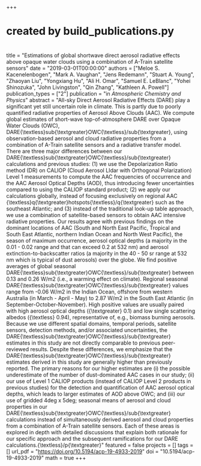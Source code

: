 +++
#
# created by build_publications.py
#
title = "Estimations of global shortwave direct aerosol radiative effects above opaque water clouds using a combination of A-Train satellite sensors"
date = "2019-03-01T00:00:00"
authors = ["Meloe S. Kacenelenbogen", "Mark A. Vaughan", "Jens Redemann", "Stuart A. Young", "Zhaoyan Liu", "Yongxiang Hu", "Ali H. Omar", "Samuel E. LeBlanc", "Yohei Shinozuka", "John Livingston", "Qin Zhang", "Kathleen A. Powell"]
publication_types = ["2"]
publication = "in *Atmospheric Chemistry and Physics*"
abstract = "All-sky Direct Aerosol Radiative Effects (DARE) play a significant yet still uncertain role in climate. This is partly due to poorly quantified radiative properties of Aerosol Above Clouds (AAC). We compute global estimates of short-wave top-of-atmosphere DARE over Opaque Water Clouds (OWC), DARE{\textless}sub{\textgreater}OWC{\textless}/sub{\textgreater}, using observation-based aerosol and cloud radiative properties from a combination of A-Train satellite sensors and a radiative transfer model. There are three major differences between our DARE{\textless}sub{\textgreater}OWC{\textless}/sub{\textgreater} calculations and previous studies: (1) we use the Depolarization Ratio method (DR) on CALIOP (Cloud Aerosol LIdar with Orthogonal Polarization) Level 1 measurements to compute the AAC frequencies of occurrence and the AAC Aerosol Optical Depths (AOD), thus introducing fewer uncertainties compared to using the CALIOP standard product; (2) we apply our calculations globally, instead of focusing exclusively on regional AAC {\textless}q{\textgreater}hotspots{\textless}/q{\textgreater} such as the southeast Atlantic; and (3) instead of the traditional look-up table approach, we use a combination of satellite-based sensors to obtain AAC intensive radiative properties. Our results agree with previous findings on the dominant locations of AAC (South and North East Pacific, Tropical and South East Atlantic, northern Indian Ocean and North West Pacific), the season of maximum occurrence, aerosol optical depths (a majority in the 0.01 - 0.02 range and that can exceed 0.2 at 532 nm) and aerosol extinction-to-backscatter ratios (a majority in the 40 - 50 sr range at 532 nm which is typical of dust aerosols) over the globe. We find positive averages of global seasonal DARE{\textless}sub{\textgreater}OWC{\textless}/sub{\textgreater} between 0.13 and 0.26 W/m2 (i.e., a warming effect on climate). Regional seasonal DARE{\textless}sub{\textgreater}OWC{\textless}/sub{\textgreater} values range from -0.06 W/m2 in the Indian Ocean, offshore from western Australia (in March - April - May) to 2.87 W/m2 in the South East Atlantic (in September-October-November). High positive values are usually paired with high aerosol optical depths ({\textgreater} 0.1) and low single scattering albedos ({\textless} 0.94), representative of, e.g., biomass burning aerosols. Because we use different spatial domains, temporal periods, satellite sensors, detection methods, and/or associated uncertainties, the DARE{\textless}sub{\textgreater}OWC{\textless}/sub{\textgreater} estimates in this study are not directly comparable to previous peer-reviewed results. Despite these differences, we emphasize that the DARE{\textless}sub{\textgreater}OWC{\textless}/sub{\textgreater} estimates derived in this study are generally higher than previously reported. The primary reasons for our higher estimates are (i) the possible underestimate of the number of dust-dominated AAC cases in our study; (ii) our use of Level 1 CALIOP products (instead of CALIOP Level 2 products in previous studies) for the detection and quantification of AAC aerosol optical depths, which leads to larger estimates of AOD above OWC; and (iii) our use of gridded 4deg x 5deg; seasonal means of aerosol and cloud properties in our DARE{\textless}sub{\textgreater}OWC{\textless}/sub{\textgreater} calculations instead of simultaneously derived aerosol and cloud properties from a combination of A-Train satellite sensors. Each of these areas is explored in depth with detailed discussions that explain both rationale for our specific approach and the subsequent ramifications for our DARE calculations.{\textless}/p{\textgreater}"
featured = false
projects = []
tags = []
url_pdf = "https://doi.org/10.5194/acp-19-4933-2019"
doi = "10.5194/acp-19-4933-2019"
math = true
+++
